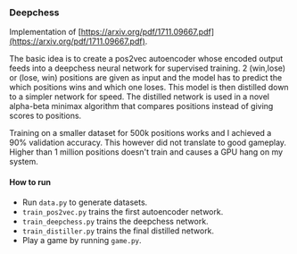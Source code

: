 ### Deepchess

Implementation of [https://arxiv.org/pdf/1711.09667.pdf](https://arxiv.org/pdf/1711.09667.pdf).

The basic idea is to create a pos2vec autoencoder whose encoded output feeds into a deepchess neural network for supervised training. 2 (win,lose) or (lose, win) positions are given as input and the model has to predict the which positions wins and which one loses. This model is then distilled down to a simpler network for speed. The distilled network is used in a novel alpha-beta minimax algorithm that compares positions instead of giving scores to positions.

Training on a smaller dataset for 500k positions works and I achieved a 90% validation accuracy. This however did not translate to good gameplay. Higher than 1 million positions doesn't train and causes a GPU hang on my system.

#### How to run

- Run `data.py` to generate datasets.
- `train_pos2vec.py` trains the first autoencoder network.
- `train_deepchess.py` trains the deepchess network.
- `train_distiller.py` trains the final distilled network.
- Play a game by running `game.py`.
